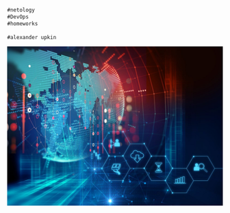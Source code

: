     #netology
    #DevOps
    #homeworks

    #alexander upkin

![screenshot](https://github.com/AlxUp/devops-netology/blob/master/123.jpg)
